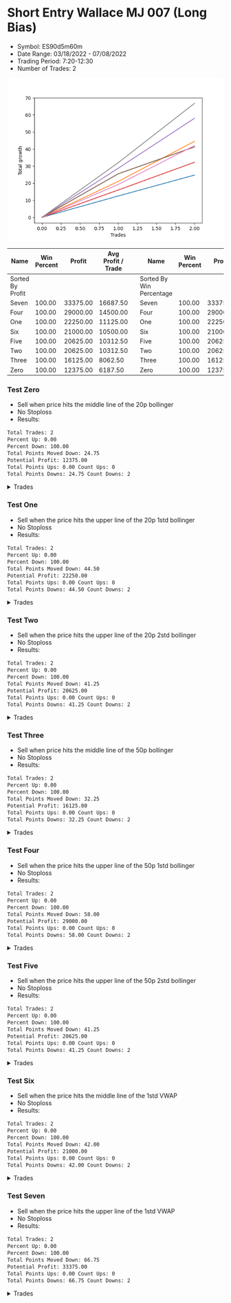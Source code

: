 # Short Entry Wallace MJ 007 (Long Bias)
- Symbol: ES90d5m60m
- Date Range: 03/18/2022 - 07/08/2022
- Trading Period: 7:20-12:30
- Number of Trades: 2

![Plot](ShortEntryWallaceMJ007ES90d5m60m(LongBias).png)

| Name | Win Percent | Profit | Avg Profit / Trade |     | Name | Win Percent | Profit | Avg Profit / Trade |
| ---- | ----------- | ------ | ------------------ | --- | ---- | ----------- | ------ | ------------------ |
| Sorted By <br> Profit | | | | | Sorted By <br> Win Percentage ||||
| Seven | 100.00 | 33375.00 | 16687.50 |     | Seven | 100.00 | 33375.00 | 16687.50 |
| Four | 100.00 | 29000.00 | 14500.00 |     | Four | 100.00 | 29000.00 | 14500.00 |
| One | 100.00 | 22250.00 | 11125.00 |     | One | 100.00 | 22250.00 | 11125.00 |
| Six | 100.00 | 21000.00 | 10500.00 |     | Six | 100.00 | 21000.00 | 10500.00 |
| Five | 100.00 | 20625.00 | 10312.50 |     | Five | 100.00 | 20625.00 | 10312.50 |
| Two | 100.00 | 20625.00 | 10312.50 |     | Two | 100.00 | 20625.00 | 10312.50 |
| Three | 100.00 | 16125.00 | 8062.50 |     | Three | 100.00 | 16125.00 | 8062.50 |
| Zero | 100.00 | 12375.00 | 6187.50 |     | Zero | 100.00 | 12375.00 | 6187.50 |

### Test Zero
* Sell when price hits the middle line of the 20p bollinger
* No Stoploss
* Results:
```
Total Trades: 2
Percent Up: 0.00
Percent Down: 100.00
Total Points Moved Down: 24.75
Potential Profit: 12375.00
Total Points Ups: 0.00 Count Ups: 0
Total Points Downs: 24.75 Count Downs: 2
```

<details><summary>Trades</summary>

<code>In: 2022-05-19 08:55:00		Out: 2022-05-19 09:21:05		Total Position Time: 26:05		Total Move Down: 12.50		Total to Date: 12.50</code> <br />
<code>In: 2022-05-19 12:10:00		Out: 2022-05-19 12:18:20		Total Position Time: 08:20		Total Move Down: 12.25		Total to Date: 24.75</code> <br />


</details>

### Test One
* Sell when the price hits the upper line of the 20p 1std bollinger
* No Stoploss
* Results:
```
Total Trades: 2
Percent Up: 0.00
Percent Down: 100.00
Total Points Moved Down: 44.50
Potential Profit: 22250.00
Total Points Ups: 0.00 Count Ups: 0
Total Points Downs: 44.50 Count Downs: 2
```

<details><summary>Trades</summary>

<code>In: 2022-05-19 08:55:00		Out: 2022-05-19 09:40:30		Total Position Time: 45:30		Total Move Down: 21.00		Total to Date: 21.00</code> <br />
<code>In: 2022-05-19 12:10:00		Out: 2022-05-19 12:24:50		Total Position Time: 14:50		Total Move Down: 23.50		Total to Date: 44.50</code> <br />


</details>

### Test Two
* Sell when the price hits the upper line of the 20p 2std bollinger
* No Stoploss
* Results:
```
Total Trades: 2
Percent Up: 0.00
Percent Down: 100.00
Total Points Moved Down: 41.25
Potential Profit: 20625.00
Total Points Ups: 0.00 Count Ups: 0
Total Points Downs: 41.25 Count Downs: 2
```

<details><summary>Trades</summary>

<code>In: 2022-05-19 08:55:00		Out: 2022-05-19 09:55:55		Total Position Time: 60:55		Total Move Down: 25.50		Total to Date: 25.50</code> <br />
<code>In: 2022-05-19 12:10:00		Out: 2022-05-19 12:46:00		Total Position Time: 36:00		Total Move Down: 15.75		Total to Date: 41.25</code> <br />


</details>

### Test Three
* Sell when price hits the middle line of the 50p bollinger
* No Stoploss
* Results:
```
Total Trades: 2
Percent Up: 0.00
Percent Down: 100.00
Total Points Moved Down: 32.25
Potential Profit: 16125.00
Total Points Ups: 0.00 Count Ups: 0
Total Points Downs: 32.25 Count Downs: 2
```

<details><summary>Trades</summary>

<code>In: 2022-05-19 08:55:00		Out: 2022-05-19 09:37:05		Total Position Time: 42:05		Total Move Down: 16.00		Total to Date: 16.00</code> <br />
<code>In: 2022-05-19 12:10:00		Out: 2022-05-19 12:21:15		Total Position Time: 11:15		Total Move Down: 16.25		Total to Date: 32.25</code> <br />


</details>

### Test Four
* Sell when the price hits the upper line of the 50p 1std bollinger
* No Stoploss
* Results:
```
Total Trades: 2
Percent Up: 0.00
Percent Down: 100.00
Total Points Moved Down: 58.00
Potential Profit: 29000.00
Total Points Ups: 0.00 Count Ups: 0
Total Points Downs: 58.00 Count Downs: 2
```

<details><summary>Trades</summary>

<code>In: 2022-05-19 08:55:00		Out: 2022-05-19 09:45:45		Total Position Time: 50:45		Total Move Down: 28.75		Total to Date: 28.75</code> <br />
<code>In: 2022-05-19 12:10:00		Out: 2022-05-19 12:30:05		Total Position Time: 20:05		Total Move Down: 29.25		Total to Date: 58.00</code> <br />


</details>

### Test Five
* Sell when the price hits the upper line of the 50p 2std bollinger
* No Stoploss
* Results:
```
Total Trades: 2
Percent Up: 0.00
Percent Down: 100.00
Total Points Moved Down: 41.25
Potential Profit: 20625.00
Total Points Ups: 0.00 Count Ups: 0
Total Points Downs: 41.25 Count Downs: 2
```

<details><summary>Trades</summary>

<code>In: 2022-05-19 08:55:00		Out: 2022-05-19 09:55:55		Total Position Time: 60:55		Total Move Down: 25.50		Total to Date: 25.50</code> <br />
<code>In: 2022-05-19 12:10:00		Out: 2022-05-19 12:46:00		Total Position Time: 36:00		Total Move Down: 15.75		Total to Date: 41.25</code> <br />


</details>

### Test Six
* Sell when the price hits the middle line of the 1std VWAP
* No Stoploss
* Results:
```
Total Trades: 2
Percent Up: 0.00
Percent Down: 100.00
Total Points Moved Down: 42.00
Potential Profit: 21000.00
Total Points Ups: 0.00 Count Ups: 0
Total Points Downs: 42.00 Count Downs: 2
```

<details><summary>Trades</summary>

<code>In: 2022-05-19 08:55:00		Out: 2022-05-19 09:39:15		Total Position Time: 44:15		Total Move Down: 19.25		Total to Date: 19.25</code> <br />
<code>In: 2022-05-19 12:10:00		Out: 2022-05-19 12:24:45		Total Position Time: 14:45		Total Move Down: 22.75		Total to Date: 42.00</code> <br />


</details>

### Test Seven
* Sell when the price hits the upper line of the 1std VWAP
* No Stoploss
* Results:
```
Total Trades: 2
Percent Up: 0.00
Percent Down: 100.00
Total Points Moved Down: 66.75
Potential Profit: 33375.00
Total Points Ups: 0.00 Count Ups: 0
Total Points Downs: 66.75 Count Downs: 2
```

<details><summary>Trades</summary>

<code>In: 2022-05-19 08:55:00		Out: 2022-05-19 09:55:15		Total Position Time: 60:15		Total Move Down: 32.00		Total to Date: 32.00</code> <br />
<code>In: 2022-05-19 12:10:00		Out: 2022-05-19 12:42:25		Total Position Time: 32:25		Total Move Down: 34.75		Total to Date: 66.75</code> <br />


</details>
